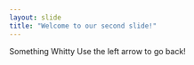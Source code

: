 ```yaml
---
layout: slide
title: "Welcome to our second slide!"
---
```

Something Whitty
Use the left arrow to go back!
